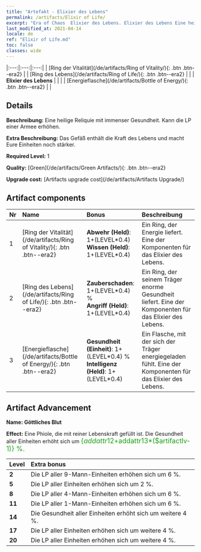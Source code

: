 ```yaml
---
title: "Artefakt - Elixier des Lebens"
permalink: /artifacts/Elixir of Life/
excerpt: "Era of Chaos  Elixier des Lebens. Elixier des Lebens Eine heilige Reliquie mit immenser Gesundheit. Kann die LP einer Armee erhöhen."
last_modified_at: 2021-04-14
locale: de
ref: "Elixir of Life.md"
toc: false
classes: wide
---
```


  |:---:|:---:|:---:| 
  | [Ring der Vitalität](/de/artifacts/Ring of Vitality/){: .btn .btn--era2} |   | [Ring des Lebens](/de/artifacts/Ring of Life/){: .btn .btn--era2} | 
  |   | **Elixier des Lebens** |  | 
  |   | [Energieflasche](/de/artifacts/Bottle of Energy/){: .btn .btn--era2} |   | 


## Details

 **Beschreibung:** Eine heilige Reliquie mit immenser Gesundheit. Kann die LP einer Armee erhöhen.

 **Extra Beschreibung:** Das Gefäß enthält die Kraft des Lebens und macht Eure Einheiten noch stärker.

 **Required Level:** 1

 **Quality:** [Green](/de/artifacts/Green Artifacts/){: .btn .btn--era2}

 **Upgrade cost:** [Artifacts upgrade cost](/de/artifacts/Artifacts Upgrade/)



## Artifact components

  | Nr |    Name    |   Bonus | Beschreibung | 
  |:---|:-----------|:--------|:------------| 
  | 1 | [Ring der Vitalität](/de/artifacts/Ring of Vitality/){: .btn .btn--era2} | **Abwehr (Held)**: 1+(LEVEL\*0.4)<br/>**Wissen (Held)**: 1+(LEVEL\*0.4) | Ein Ring, der Energie liefert. Eine der Komponenten für das Elixier des Lebens. | 
  | 2 | [Ring des Lebens](/de/artifacts/Ring of Life/){: .btn .btn--era2} | **Zauberschaden**: 1+(LEVEL\*0.4) %<br/>**Angriff (Held)**: 1+(LEVEL\*0.4) | Ein Ring, der seinem Träger enorme Gesundheit liefert. Eine der Komponenten für das Elixier des Lebens. | 
  | 3 | [Energieflasche](/de/artifacts/Bottle of Energy/){: .btn .btn--era2} | **Gesundheit (Einheit)**: 1+(LEVEL\*0.4) %<br/>**Intelligenz (Held)**: 1+(LEVEL\*0.4) | Ein Flasche, mit der sich der Träger energiegeladen fühlt. Eine der Komponenten für das Elixier des Lebens. | 


## Artifact Advancement

 **Name: Göttliches Blut**

 **Effect:** Eine Phiole, die mit reiner Lebenskraft gefüllt ist. Die Gesundheit aller Einheiten erhöht sich um <span style="color: #1ca216;font-size:18px">{$addattr12+$addattr13*($artifactlv-1)} %.</span>

  |  Level  |    Extra bonus  | 
  |:--------|:----------------| 
  | **2** | Die LP aller 9-Mann-Einheiten erhöhen sich um 6 %. | 
  | **5** | Die LP aller Einheiten erhöhen sich um 2 %. | 
  | **8** | Die LP aller 4-Mann-Einheiten erhöhen sich um 6 %. | 
  | **11** | Die LP aller 1-Mann-Einheiten erhöhen sich um 6 %. | 
  | **14** | Die Gesundheit aller Einheiten erhöht sich um weitere 4 %. | 
  | **17** | Die LP aller Einheiten erhöhen sich um weitere 4 %. | 
  | **20** | Die LP aller Einheiten erhöhen sich um weitere 4 %. | 

